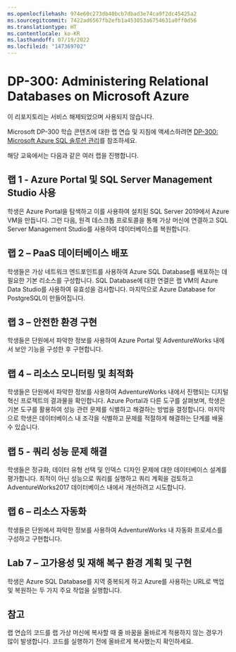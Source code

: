 ```yaml
---
ms.openlocfilehash: 974e60c273db40bcb7dbad3e74ca9f2dc45425a2
ms.sourcegitcommit: 7422ad6567fb2efb1a453053a6754631a0ff0d56
ms.translationtype: HT
ms.contentlocale: ko-KR
ms.lasthandoff: 07/19/2022
ms.locfileid: "147369702"
---
```

# <a name="dp-300-administering-relational-databases-on-microsoft-azure"></a>DP-300: Administering Relational Databases on Microsoft Azure

이 리포지토리는 서비스 해제되었으며 사용되지 않습니다.

Microsoft DP-300 학습 콘텐츠에 대한 랩 연습 및 지침에 액세스하려면 [DP-300: Microsoft Azure SQL 솔루션 관리](https://github.com/MicrosoftLearning/dp-300-database-administrator)를 참조하세요. 

해당 교육에서는 다음과 같은 여러 랩을 진행합니다.

## <a name="lab-1---using-the-azure-portal-and-sql-server-management-studio"></a>랩 1 - Azure Portal 및 SQL Server Management Studio 사용

학생은 Azure Portal을 탐색하고 이를 사용하여 설치된 SQL Server 2019에서 Azure VM을 만듭니다. 그런 다음, 원격 데스크톱 프로토콜을 통해 가상 머신에 연결하고 SQL Server Management Studio를 사용하여 데이터베이스를 복원합니다.

## <a name="lab-2--deploying-paas-databases"></a>랩 2 – PaaS 데이터베이스 배포

학생들은 가상 네트워크 엔드포인트를 사용하여 Azure SQL Database를 배포하는 데 필요한 기본 리소스를 구성합니다. SQL Database에 대한 연결은 랩 VM의 Azure Data Studio를 사용하여 유효성을 검사합니다. 마지막으로 Azure Database for PostgreSQL이 만들어집니다.

## <a name="lab-3--implement-a-secure-environment"></a>랩 3 – 안전한 환경 구현

학생들은 단원에서 파악한 정보를 사용하여 Azure Portal 및 AdventureWorks 내에서 보안 기능을 구성한 후 구현합니다.

## <a name="lab-4--monitor-and-optimize-resources"></a>랩 4 – 리소스 모니터링 및 최적화

학생들은 단원에서 파악한 정보를 사용하여 AdventureWorks 내에서 진행되는 디지털 혁신 프로젝트의 결과물을 확인합니다. Azure Portal과 다른 도구를 살펴보며, 학생은 기본 도구를 활용하여 성능 관련 문제를 식별하고 해결하는 방법을 결정합니다. 마지막으로 학생은 데이터베이스 내 조각을 식별하고 문제를 적절하게 해결하는 단계를 배울 수 있습니다.

## <a name="lab-5--query-performance-troubleshooting"></a>랩 5 - 쿼리 성능 문제 해결

학생들은 정규화, 데이터 유형 선택 및 인덱스 디자인 문제에 대한 데이터베이스 설계를 평가합니다. 최적이 아닌 성능으로 쿼리를 실행하고 쿼리 계획을 검토하고 AdventureWorks2017 데이터베이스 내에서 개선하려고 시도합니다.

## <a name="lab-6--automate-resources"></a>랩 6 – 리소스 자동화

학생들은 단원에서 파악한 정보를 사용하여 AdventureWorks 내 자동화 프로세스를 구성하고 구현합니다.

## <a name="lab-7--planning-and-implementing-a-high-availability-and-disaster-recovery-environment"></a>Lab 7 – 고가용성 및 재해 복구 환경 계획 및 구현

학생은 Azure SQL Database를 지역 중복되게 하고 Azure를 사용하는 URL로 백업 및 복원하는 두 가지 주요 작업을 실행합니다.

## <a name="notes"></a>참고

랩 연습의 코드를 랩 가상 머신에 복사할 때 줄 바꿈을 올바르게 적용하지 않는 경우가 많이 발생합니다. 코드를 실행하기 전에 올바르게 복사했는지 확인하세요. 
